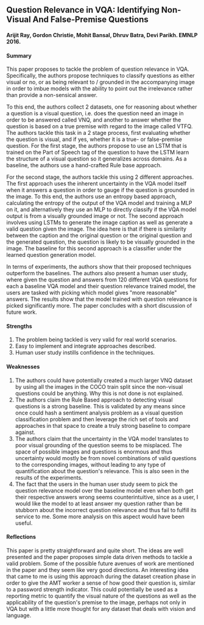 ## Question Relevance in VQA: Identifying Non-Visual And False-Premise Questions

#### Arijit Ray, Gordon Christie, Mohit Bansal, Dhruv Batra, Devi Parikh. EMNLP 2016.

#### Summary

This paper proposes to tackle the problem of question relevance in VQA. Specifically, the authors propose techniques to classify questions as either visual or no, or as being relevant to / grounded in the accompanying image in order to imbue models with the ability to point out the irrelevance rather than provide a non-sensical answer.

To this end, the authors collect 2 datasets, one for reasoning about whether a question is a visual question, i.e. does the question need an image in order to be answered called VNQ, and another to answer whether the question is based on a true premise with regard to the image called VTFQ. The authors tackle this task in a 2 stage process, first evaluating whether the question is visual, and if yes, whether it is a true- or false-premise question. For the first stage, the authors propose to use an LSTM that is trained on the Part of Speech tag of the question to have the LSTM learn the structure of a visual question so it generalizes across domains. As a baseline, the authors use a hand-crafted Rule base approach.

For the second stage, the authors tackle this using 2 different approaches. The first approach uses the inherent uncertainty in the VQA model itself when it answers a question in order to gauge if the question is grounded in the image. To this end, the authors use an entropy based approach, calculating the entropy of the output of the VQA model and training a MLP on it, and alternatively they use an MLP to directly classify if the VQA model output is from a visually grounded image or not. The second approach involves using LSTMs to generate the image caption as well as generate a valid question given the image. The idea here is that if there is similarity between the caption and the original question or the original question and the generated question, the question is likely to be visually grounded in the image. The baseline for this second approach is a classifier under the learned question generation model.

In terms of experiments, the authors show that their proposed techniques outperform the baselines. The authors also present a human user study, where given the question and answers from 120 different VQA questions for each a baseline VQA model and their question relevance trained model, the users are tasked with picking which model gives "more reasonable" answers. The results show that the model trained with question relevance is picked significantly more. The paper concludes with a short discussion of future work. 

#### Strengths

1. The problem being tackled is very valid for real world scenarios.
2. Easy to implement and integrate approaches described.
3. Human user study instills confidence in the techniques.

#### Weaknesses

1. The authors could have potentially created a much larger VNQ dataset by using all the images in the COCO train split since the non-visual questions could be anything. Why this is not done is not explained.
2. The authors claim the Rule Based approach to detecting visual questions is a strong baseline. This is validated by any means since once could hash a sentiment analysis problem as a visual question classification problem and then leverage the rich set of tools and approaches in that space to create a truly strong baseline to compare against.
3. The authors claim that the uncertainty in the VQA model translates to poor visual grounding of the question seems to be misplaced. The space of possible images and questions is enormous and thus uncertainty would mostly be from novel combinations of valid questions to the corresponding images, without leading to any type of quantification about the question's relevance. This is also seen in the results of the experiments.
4. The fact that the users in the human user study seem to pick the question relevance model over the baseline model even when both get their respective answers wrong seems counterintuitive, since as a user, I would like the model to at least answer my question rather than be stubborn about the incorrect question relevance and thus fail to fulfill its service to me. Some more analysis on this aspect would have been useful.

#### Reflections

This paper is pretty straightforward and quite short. The ideas are well presented and the paper proposes simple data driven methods to tackle a valid problem. Some of the possible future avenues of work are mentioned in the paper and they seem like very good directions. An interesting idea that came to me is using this approach during the dataset creation phase in order to give the AMT worker a sense of how good their question is, similar to a password strength indicator. This could potentially be used as a reporting metric to quantify the visual nature of the questions as well as the applicability of the question's premise to the image, perhaps not only in VQA but with a little more thought for any dataset that deals with vision and language.
